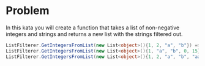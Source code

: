 # Problem
In this kata you will create a function that takes a list of non-negative integers and strings and returns a new list with the strings filtered out.

```cs
ListFilterer.GetIntegersFromList(new List<object>(){1, 2, "a", "b"}) => {1, 2}
ListFilterer.GetIntegersFromList(new List<object>(){1, "a", "b", 0, 15}) => {1, 0, 15}
ListFilterer.GetIntegersFromList(new List<object>(){1, 2, "a", "b", "aasf", "1", "123", 123}) => {1, 2, 231}
```